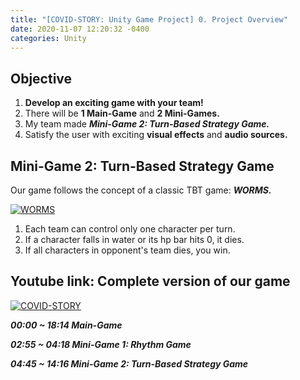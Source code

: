 ```yaml
---
title: "[COVID-STORY: Unity Game Project] 0. Project Overview"
date: 2020-11-07 12:20:32 -0400
categories: Unity
---
```

## Objective
1. **Develop an exciting game with your team!**
2. There will be **1 Main-Game** and **2 Mini-Games.**
3. My team made ***Mini-Game 2: Turn-Based Strategy Game.***
4. Satisfy the user with exciting **visual effects** and **audio sources.**

## Mini-Game 2: Turn-Based Strategy Game
Our game follows the concept of a classic TBT game: ***WORMS.***

[![WORMS](https://img.youtube.com/vi/u17ss8MXDCY/0.jpg)](https://www.youtube.com/watch?v=u17ss8MXDCY)

1. Each team can control only one character per turn.
2. If a character falls in water or its hp bar hits 0, it dies.
3. If all characters in opponent's team dies, you win.

## Youtube link: Complete version of our game
[![COVID-STORY](https://img.youtube.com/vi/ikBeQN3YmRk/0.jpg)](https://www.youtube.com/watch?v=ikBeQN3YmRk)

***00:00 ~ 18:14 Main-Game***

***02:55 ~ 04:18 Mini-Game 1: Rhythm Game***

***04:45 ~ 14:16 Mini-Game 2: Turn-Based Strategy Game***
